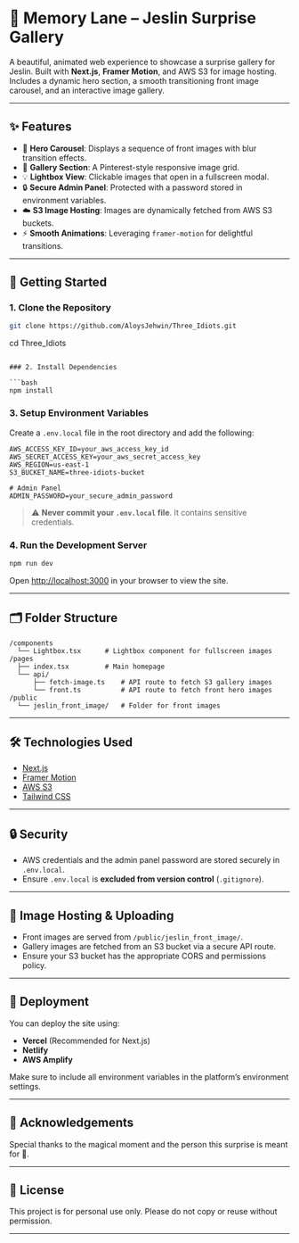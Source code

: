 # 🎉 Memory Lane – Jeslin Surprise Gallery

A beautiful, animated web experience to showcase a surprise gallery for Jeslin. Built with **Next.js**, **Framer Motion**, and AWS S3 for image hosting. Includes a dynamic hero section, a smooth transitioning front image carousel, and an interactive image gallery.

---

## ✨ Features

- 🌠 **Hero Carousel**: Displays a sequence of front images with blur transition effects.
- 📸 **Gallery Section**: A Pinterest-style responsive image grid.
- 💡 **Lightbox View**: Clickable images that open in a fullscreen modal.
- 🔒 **Secure Admin Panel**: Protected with a password stored in environment variables.
- ☁️ **S3 Image Hosting**: Images are dynamically fetched from AWS S3 buckets.
- ⚡ **Smooth Animations**: Leveraging `framer-motion` for delightful transitions.

---

## 🚀 Getting Started

### 1. Clone the Repository

```bash
git clone https://github.com/AloysJehwin/Three_Idiots.git
```
cd Three_Idiots
```

### 2. Install Dependencies

```bash
npm install
```

### 3. Setup Environment Variables

Create a `.env.local` file in the root directory and add the following:

```env
AWS_ACCESS_KEY_ID=your_aws_access_key_id
AWS_SECRET_ACCESS_KEY=your_aws_secret_access_key
AWS_REGION=us-east-1
S3_BUCKET_NAME=three-idiots-bucket

# Admin Panel
ADMIN_PASSWORD=your_secure_admin_password
```

> ⚠️ **Never commit your `.env.local` file**. It contains sensitive credentials.

### 4. Run the Development Server

```bash
npm run dev
```

Open [http://localhost:3000](http://localhost:3000) in your browser to view the site.

---

## 🗂 Folder Structure

```
/components
  └── Lightbox.tsx      # Lightbox component for fullscreen images
/pages
  ├── index.tsx         # Main homepage
  └── api/
      ├── fetch-image.ts    # API route to fetch S3 gallery images
      └── front.ts          # API route to fetch front hero images
/public
  └── jeslin_front_image/   # Folder for front images
```

---

## 🛠 Technologies Used

- [Next.js](https://nextjs.org/)
- [Framer Motion](https://www.framer.com/motion/)
- [AWS S3](https://aws.amazon.com/s3/)
- [Tailwind CSS](https://tailwindcss.com/)

---

## 🔒 Security

- AWS credentials and the admin panel password are stored securely in `.env.local`.
- Ensure `.env.local` is **excluded from version control** (`.gitignore`).

---

## 📸 Image Hosting & Uploading

- Front images are served from `/public/jeslin_front_image/`.
- Gallery images are fetched from an S3 bucket via a secure API route.
- Ensure your S3 bucket has the appropriate CORS and permissions policy.

---

## 🧪 Deployment

You can deploy the site using:

- **Vercel** (Recommended for Next.js)
- **Netlify**
- **AWS Amplify**

Make sure to include all environment variables in the platform’s environment settings.

---

## 🙌 Acknowledgements

Special thanks to the magical moment and the person this surprise is meant for 💖.

---

## 📄 License

This project is for personal use only. Please do not copy or reuse without permission.

---

